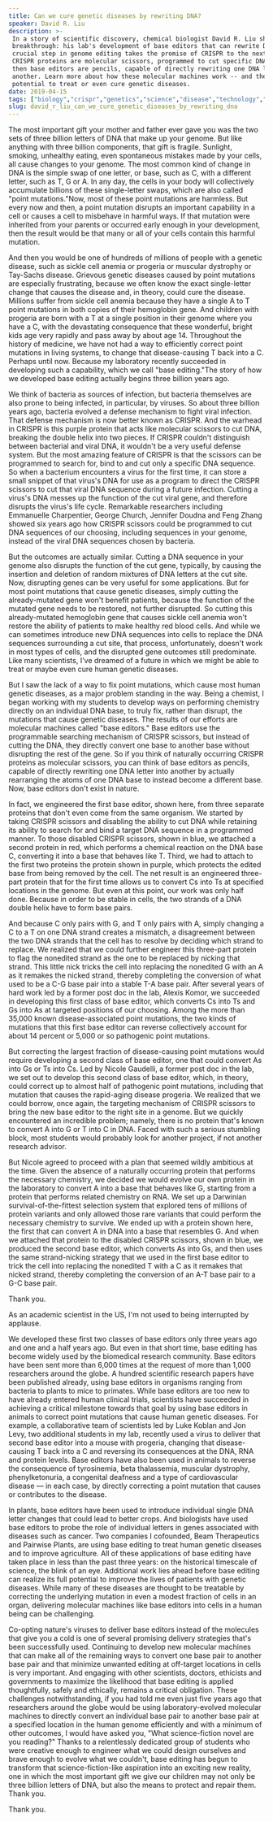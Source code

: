 ```yaml
---
title: Can we cure genetic diseases by rewriting DNA?
speaker: David R. Liu
description: >-
 In a story of scientific discovery, chemical biologist David R. Liu shares a
 breakthrough: his lab's development of base editors that can rewrite DNA. This
 crucial step in genome editing takes the promise of CRISPR to the next level: if
 CRISPR proteins are molecular scissors, programmed to cut specific DNA sequences,
 then base editors are pencils, capable of directly rewriting one DNA letter into
 another. Learn more about how these molecular machines work -- and their
 potential to treat or even cure genetic diseases.
date: 2019-04-15
tags: ["biology","crispr","genetics","science","disease","technology","future","molecular-biology","innovation","biotech","health","virus"]
slug: david_r_liu_can_we_cure_genetic_diseases_by_rewriting_dna
---
```


The most important gift your mother and father ever gave you was the two sets of three
billion letters of DNA that make up your genome. But like anything with three billion
components, that gift is fragile. Sunlight, smoking, unhealthy eating, even spontaneous
mistakes made by your cells, all cause changes to your genome. The most common kind of
change in DNA is the simple swap of one letter, or base, such as C, with a different
letter, such as T, G or A. In any day, the cells in your body will collectively accumulate
billions of these single-letter swaps, which are also called "point mutations."Now, most
of these point mutations are harmless. But every now and then, a point mutation disrupts
an important capability in a cell or causes a cell to misbehave in harmful ways. If that
mutation were inherited from your parents or occurred early enough in your development,
then the result would be that many or all of your cells contain this harmful
mutation.

And then you would be one of hundreds of millions of people with a genetic disease, such
as sickle cell anemia or progeria or muscular dystrophy or Tay-Sachs disease. Grievous
genetic diseases caused by point mutations are especially frustrating, because we often
know the exact single-letter change that causes the disease and, in theory, could cure the
disease. Millions suffer from sickle cell anemia because they have a single A to T point
mutations in both copies of their hemoglobin gene. And children with progeria are born
with a T at a single position in their genome where you have a C, with the devastating
consequence that these wonderful, bright kids age very rapidly and pass away by about age
14. Throughout the history of medicine, we have not had a way to efficiently correct point
mutations in living systems, to change that disease-causing T back into a C. Perhaps until
now. Because my laboratory recently succeeded in developing such a capability, which we
call "base editing."The story of how we developed base editing actually begins three
billion years ago.

We think of bacteria as sources of infection, but bacteria themselves are also prone to
being infected, in particular, by viruses. So about three billion years ago, bacteria
evolved a defense mechanism to fight viral infection. That defense mechanism is now better
known as CRISPR. And the warhead in CRISPR is this purple protein that acts like molecular
scissors to cut DNA, breaking the double helix into two pieces. If CRISPR couldn't
distinguish between bacterial and viral DNA, it wouldn't be a very useful defense
system. But the most amazing feature of CRISPR is that the scissors can be programmed to
search for, bind to and cut only a specific DNA sequence. So when a bacterium encounters a
virus for the first time, it can store a small snippet of that virus's DNA for use as a
program to direct the CRISPR scissors to cut that viral DNA sequence during a future
infection. Cutting a virus's DNA messes up the function of the cut viral gene, and
therefore disrupts the virus's life cycle. Remarkable researchers including Emmanuelle
Charpentier, George Church, Jennifer Doudna and Feng Zhang showed six years ago how CRISPR
scissors could be programmed to cut DNA sequences of our choosing, including sequences in
your genome, instead of the viral DNA sequences chosen by bacteria.

But the outcomes are actually similar. Cutting a DNA sequence in your genome also disrupts
the function of the cut gene, typically, by causing the insertion and deletion of random
mixtures of DNA letters at the cut site. Now, disrupting genes can be very useful for some
applications. But for most point mutations that cause genetic diseases, simply cutting the
already-mutated gene won't benefit patients, because the function of the mutated gene
needs to be restored, not further disrupted. So cutting this already-mutated hemoglobin
gene that causes sickle cell anemia won't restore the ability of patients to make healthy
red blood cells. And while we can sometimes introduce new DNA sequences into cells to
replace the DNA sequences surrounding a cut site, that process, unfortunately, doesn't
work in most types of cells, and the disrupted gene outcomes still predominate. Like many
scientists, I've dreamed of a future in which we might be able to treat or maybe even cure
human genetic diseases.

But I saw the lack of a way to fix point mutations, which cause most human genetic
diseases, as a major problem standing in the way. Being a chemist, I began working with my
students to develop ways on performing chemistry directly on an individual DNA base, to
truly fix, rather than disrupt, the mutations that cause genetic diseases. The results of
our efforts are molecular machines called "base editors." Base editors use the
programmable searching mechanism of CRISPR scissors, but instead of cutting the DNA, they
directly convert one base to another base without disrupting the rest of the gene. So if
you think of naturally occurring CRISPR proteins as molecular scissors, you can think of
base editors as pencils, capable of directly rewriting one DNA letter into another by
actually rearranging the atoms of one DNA base to instead become a different base. Now,
base editors don't exist in nature.

In fact, we engineered the first base editor, shown here, from three separate proteins
that don't even come from the same organism. We started by taking CRISPR scissors and
disabling the ability to cut DNA while retaining its ability to search for and bind a
target DNA sequence in a programmed manner. To those disabled CRISPR scissors, shown in
blue, we attached a second protein in red, which performs a chemical reaction on the DNA
base C, converting it into a base that behaves like T. Third, we had to attach to the
first two proteins the protein shown in purple, which protects the edited base from being
removed by the cell. The net result is an engineered three-part protein that for the first
time allows us to convert Cs into Ts at specified locations in the genome. But even at this
point, our work was only half done. Because in order to be stable in cells, the two
strands of a DNA double helix have to form base pairs.

And because C only pairs with G, and T only pairs with A, simply changing a C to a T on
one DNA strand creates a mismatch, a disagreement between the two DNA strands that the
cell has to resolve by deciding which strand to replace. We realized that we could further
engineer this three-part protein to flag the nonedited strand as the one to be replaced by
nicking that strand. This little nick tricks the cell into replacing the nonedited G with
an A as it remakes the nicked strand, thereby completing the conversion of what used to be
a C-G base pair into a stable T-A base pair. After several years of hard work led by a
former post doc in the lab, Alexis Komor, we succeeded in developing this first class of
base editor, which converts Cs into Ts and Gs into As at targeted positions of our
choosing. Among the more than 35,000 known disease-associated point mutations, the two
kinds of mutations that this first base editor can reverse collectively account for about
14 percent or 5,000 or so pathogenic point mutations.

But correcting the largest fraction of disease-causing point mutations would require
developing a second class of base editor, one that could convert As into Gs or Ts into Cs.
Led by Nicole Gaudelli, a former post doc in the lab, we set out to develop this second
class of base editor, which, in theory, could correct up to almost half of pathogenic
point mutations, including that mutation that causes the rapid-aging disease progeria. We
realized that we could borrow, once again, the targeting mechanism of CRISPR scissors to
bring the new base editor to the right site in a genome. But we quickly encountered an
incredible problem; namely, there is no protein that's known to convert A into G or T into
C in DNA. Faced with such a serious stumbling block, most students would probably look for
another project, if not another research advisor. 

But Nicole agreed to proceed with a plan that seemed wildly ambitious at the time. Given
the absence of a naturally occurring protein that performs the necessary chemistry, we
decided we would evolve our own protein in the laboratory to convert A into a base that
behaves like G, starting from a protein that performs related chemistry on RNA. We set up
a Darwinian survival-of-the-fittest selection system that explored tens of millions of
protein variants and only allowed those rare variants that could perform the necessary
chemistry to survive. We ended up with a protein shown here, the first that can convert A
in DNA into a base that resembles G. And when we attached that protein to the disabled
CRISPR scissors, shown in blue, we produced the second base editor, which converts As into
Gs, and then uses the same strand-nicking strategy that we used in the first base editor
to trick the cell into replacing the nonedited T with a C as it remakes that nicked
strand, thereby completing the conversion of an A-T base pair to a G-C base
pair.

Thank you.

As an academic scientist in the US, I'm not used to being interrupted by
applause.

We developed these first two classes of base editors only three years ago and one and a
half years ago. But even in that short time, base editing has become widely used by the
biomedical research community. Base editors have been sent more than 6,000 times at the
request of more than 1,000 researchers around the globe. A hundred scientific research
papers have been published already, using base editors in organisms ranging from bacteria
to plants to mice to primates. While base editors are too new to have already entered human
clinical trials, scientists have succeeded in achieving a critical milestone towards that
goal by using base editors in animals to correct point mutations that cause human genetic
diseases. For example, a collaborative team of scientists led by Luke Koblan and Jon Levy,
two additional students in my lab, recently used a virus to deliver that second base
editor into a mouse with progeria, changing that disease-causing T back into a C and
reversing its consequences at the DNA, RNA and protein levels. Base editors have also been
used in animals to reverse the consequence of tyrosinemia, beta thalassemia, muscular
dystrophy, phenylketonuria, a congenital deafness and a type of cardiovascular disease —
in each case, by directly correcting a point mutation that causes or contributes to the
disease.

In plants, base editors have been used to introduce individual single DNA letter changes
that could lead to better crops. And biologists have used base editors to probe the role of
individual letters in genes associated with diseases such as cancer. Two companies I
cofounded, Beam Therapeutics and Pairwise Plants, are using base editing to treat human
genetic diseases and to improve agriculture. All of these applications of base editing
have taken place in less than the past three years: on the historical timescale of
science, the blink of an eye. Additional work lies ahead before base editing can realize
its full potential to improve the lives of patients with genetic diseases. While many of
these diseases are thought to be treatable by correcting the underlying mutation in even a
modest fraction of cells in an organ, delivering molecular machines like base editors into
cells in a human being can be challenging.

Co-opting nature's viruses to deliver base editors instead of the molecules that give you
a cold is one of several promising delivery strategies that's been successfully used.
Continuing to develop new molecular machines that can make all of the remaining ways to
convert one base pair to another base pair and that minimize unwanted editing at
off-target locations in cells is very important. And engaging with other scientists,
doctors, ethicists and governments to maximize the likelihood that base editing is applied
thoughtfully, safely and ethically, remains a critical obligation. These challenges
notwithstanding, if you had told me even just five years ago that researchers around the
globe would be using laboratory-evolved molecular machines to directly convert an
individual base pair to another base pair at a specified location in the human genome
efficiently and with a minimum of other outcomes, I would have asked you, "What
science-fiction novel are you reading?" Thanks to a relentlessly dedicated group of
students who were creative enough to engineer what we could design ourselves and brave
enough to evolve what we couldn't, base editing has begun to transform that
science-fiction-like aspiration into an exciting new reality, one in which the most
important gift we give our children may not only be three billion letters of DNA, but also
the means to protect and repair them. Thank you.

Thank you.

<!--
ad_duration=3.33
comment_count=36
event="TED2019"
external_start_time=0
has_talk_citation=1
intro_duration=11.82
is_subtitle_required="False"
is_talk_featured="True"
language="en"
language_swap="False"
native_language="en"
number_of_related_talks=6
number_of_speakers=1
number_of_subtitled_videos=20
number_of_tags=12
number_of_talk_download_languages=20
number_of_talk_more_resources=0
number_of_talk_recommendations=1
number_of_talks_take_actions=0
post_ad_duration=0.83
published_timestamp="2019-04-23 14:53:04"
recording_date="2019-04-15"
speaker_description="Chemical biologist"
speaker_is_published=1
speaker_name="David R. Liu"
talk_more_resources=[]
talk_name="Can we cure genetic diseases by rewriting DNA?"
talk_recommendations_blurb="More resources curated by David R. Liu"
talks_tags=["biology","crispr","genetics","science","disease","technology","future","molecular-biology","innovation","biotech","health","virus"]
talks_take_action=[]
url_audio="https://download.ted.com/talks/DavidRLiu_2019.mp3?apikey=acme-roadrunner"
url_photo_speaker="https://pe.tedcdn.com/images/ted/55ff058f272ab234af585f570826cea8453b5764_254x191.jpg"
url_photo_talk="https://s3.amazonaws.com/talkstar-photos/uploads/4788df30-2496-48ba-b9ce-24088161e230/DavidRLiu_2019-embed.jpg"
url_webpage="https://www.ted.com/talks/david_r_liu_can_we_cure_genetic_diseases_by_rewriting_dna"
video_type_name="TED Stage Talk"
-->
